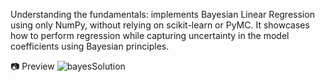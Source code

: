 Understanding the fundamentals: implements Bayesian Linear Regression using only NumPy, without relying on scikit-learn or PyMC. 
It showcases how to perform regression while capturing uncertainty in the model coefficients using Bayesian principles.

📷 Preview
![bayesSolution](https://github.com/user-attachments/assets/4723bf71-1d4a-4797-a93e-fa3e57bfabd4)
